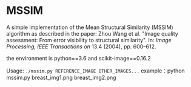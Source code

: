 MSSIM
=====
A simple implementation of the Mean Structural Similarity (MSSIM) algorithm as 
described in the paper: Zhou Wang et al. "Image quality assessment: From error
visibility to structural similarity". In: *Image Processing, IEEE Transactions
on* 13.4 (2004), pp. 600–612.

the environment is python==3.6 and scikit-image==0.16.2

Usage: `./mssim.py REFERENCE_IMAGE OTHER_IMAGES...`
example：python mssim.py breast_img1.png breast_img2.png

